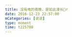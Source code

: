 ```yaml
---
title: 没有电的夜晚，是如此漫长🤷‍♂️
date: 2016-12-23 22:57:00
mCategories: [说说]
type: moment
time: t225700
---
```


<div id="pics-20161223225700"></div>

<script src="/lib/moment/pics.js"></script>
<script>
var data = [
    {"link": "2016-12-23_000000.jpeg", "type": "shuoshuo"}
];
picsRender(data, "pics-20161223225700");
</script>
